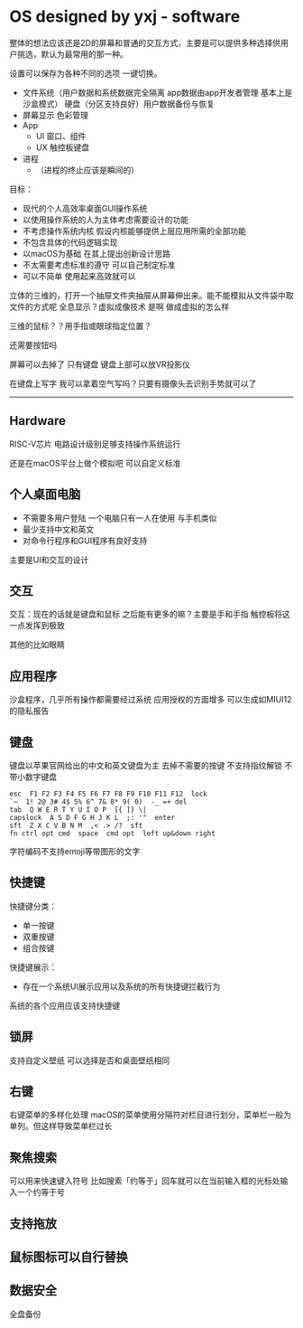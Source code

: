 # OS designed by yxj - software

整体的想法应该还是2D的屏幕和普通的交互方式，主要是可以提供多种选择供用户挑选，默认为最常用的那一种。

设置可以保存为各种不同的选项 一键切换。

- 文件系统（用户数据和系统数据完全隔离 app数据由app开发者管理 基本上是沙盒模式） 硬盘（分区支持良好）用户数据备份与恢复
- 屏幕显示 色彩管理
- App
    - UI 窗口、组件
    - UX 触控板键盘
- 进程
    - （进程的终止应该是瞬间的）

目标：

- 现代的个人高效率桌面GUI操作系统
- 以使用操作系统的人为主体考虑需要设计的功能
- 不考虑操作系统内核 假设内核能够提供上层应用所需的全部功能
- 不包含具体的代码逻辑实现
- 以macOS为基础 在其上提出创新设计思路
- 不太需要考虑标准的遵守 可以自己制定标准
- 可以不简单 使用起来高效就可以

立体的三维的，打开一个抽屉文件夹抽屉从屏幕伸出来。能不能模拟从文件袋中取文件的方式呢 全息显示？虚拟成像技术 是啊 做成虚拟的怎么样

三维的鼠标？？用手指或眼球指定位置？

还需要按钮吗

屏幕可以去掉了 只有键盘 键盘上部可以放VR投影仪

在键盘上写字 我可以拿着空气写吗？只要有摄像头去识别手势就可以了

---

## Hardware

RISC-V芯片 电路设计级别足够支持操作系统运行

还是在macOS平台上做个模拟吧 可以自定义标准

## 个人桌面电脑

- 不需要多用户登陆 一个电脑只有一人在使用 与手机类似
- 最少支持中文和英文
- 对命令行程序和GUI程序有良好支持

主要是UI和交互的设计

## 交互

交互：现在的话就是键盘和鼠标 之后能有更多的嘛？主要是手和手指 触控板将这一点发挥到极致

其他的比如眼睛

## 应用程序

沙盒程序，几乎所有操作都需要经过系统 应用授权的方面增多
可以生成如MIUI12的隐私报告

## 键盘

键盘以苹果官网给出的中文和英文键盘为主 去掉不需要的按键 不支持指纹解锁 不带小数字键盘

```
esc  F1 F2 F3 F4 F5 F6 F7 F8 F9 F10 F11 F12  lock
`~  1! 2@ 3# 4$ 5% 6^ 7& 8* 9( 0)  -_ =+ del
tab  Q W E R T Y U I O P  [{ ]} \|
capslock  A S D F G H J K L  ;: '"  enter
sft  Z X C V B N M  ,< .> /?  sft
fn ctrl opt cmd  space  cmd opt  left up&down right
```

字符编码不支持emoji等带图形的文字

## 快捷键

快捷键分类：

- 单一按键
- 双重按键
- 组合按键

快捷键展示：

- 存在一个系统UI展示应用以及系统的所有快捷键拦截行为

系统的各个应用应该支持快捷键

## 锁屏

支持自定义壁纸 可以选择是否和桌面壁纸相同

## 右键

右键菜单的多样化处理
macOS的菜单使用分隔符对栏目进行划分，菜单栏一般为单列。但这样导致菜单栏过长

## 聚焦搜索

可以用来快速键入符号
比如搜索「约等于」回车就可以在当前输入框的光标处输入一个约等于号

## 支持拖放

## 鼠标图标可以自行替换

## 数据安全

全盘备份
